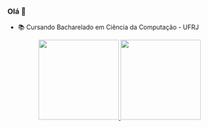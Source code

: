 ### Olá 👋

- 📚 Cursando Bacharelado em Ciência da Computação - UFRJ
<div align="center">
  <a href="https://github.com/lucas-dinato">
  <img height="180em" src="https://github-readme-stats.vercel.app/api?username=lucas-dinato&show_icons=true&theme=dark&include_all_commits=true&count_private=true"/>
  <img height="180em" src="https://github-readme-stats.vercel.app/api/top-langs/?username=lucas-dinato&layout=compact&langs_count=7&theme=dark"/>
</div>
